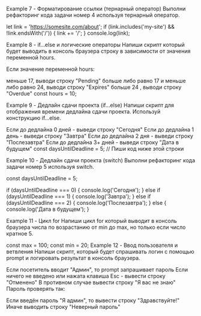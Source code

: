 <!-- Модуль 1. Занятие 2. Ветвления. Циклы Example 1 - Ввод пользователя и ветвления Используя
конструкцию if..else и prompt, напиши код, который будет спрашивать: "Какое официальное название
JavaScript?". Если пользователь вводит ECMAScript, то показывай alert со строкой "Верно!", в
противном случае - "Не знаете? ECMAScript!" -->

<!-- Example 2 - Отображение времени (if...else) Напиши скрипт для отображения часов и минут в консоли
браузера в виде строки формата "14 ч. 26 мин.". Если значение переменной minutes равно 0, то выводи
строку "14 ч.", без минут.

const hours = 14; const minutes = 26; let timestring;

if (minutes > 0) { timestring = `${hours} ч. ${minutes} мин.`; } else { timestring = `${hours} ч.`;
} console.log(timestring); -->

<!-- Example 3 - Ветвеления Напиши скрипт, который выводит в консоль строку "Это положительное число",
если в prompt пользователь ввел число больше нуля. Если был введен ноль, выводи в консоль строку
"Это ноль". Если передали отрицательное число, в консоли должна быть строка "Это отрицательное
число".

const userInput = prompt('Введите число'); -->

<!-- Example 4 - Вложенные ветвления Напиши скрипт, который сравнивает числа в переменных a и b. Если оба
значения больше 100, то выведи в консоль максимальное из них. В противном случае в консоли должна
быть сумма значения b и числа 512.

const a = 120; const b = 180; -->

<!-- Example 5 - Форматирование ссылки (endsWith) Напиши скрипт который проверяет заканчивается ли
значение переменной link символом /. Если нет, добавь в конец значения link этот символ. Используй
конструкцию if...else.

let link = 'https://my-site.com/about'; // Пиши код ниже этой строки

// Пиши код выше этой строки console.log(link); -->

<!-- Example 6 - Форматирование ссылки (includes и логическое «И») Напиши скрипт который проверяет
заканчивается ли значение переменной link символом /. Если нет, добавь в конец значения link этот
символ, но только в том случае, если в link есть подстрока "my-site". Используй конструкцию
if...else.

let link = 'https://somesite.com/about'; // Пиши код ниже этой строки

// Пиши код выше этой строки console.log(link); -->

Example 7 - Форматирование ссылки (тернарный оператор) Выполни рефакторинг кода задачи номер 4
используя тернарный оператор.

let link = 'https://somesite.com/about'; if (link.includes('my-site') && !link.endsWith('/')) { link
+= '/'; } console.log(link);

Example 8 - if...else и логические операторы Напиши скрипт который будет выводить в консоль браузера
строку в зависимости от значения переменной hours.

Если значение переменной hours:

меньше 17, выводи строку "Pending" больше либо равно 17 и меньше либо равно 24, выводи строку
"Expires" больше 24 , выводи строку "Overdue" const hours = 10;

Example 9 - Дедлайн сдачи проекта (if...else) Напиши скрипт для отображения времени дедлайна сдачи
проекта. Используй конструкцию if...else.

Eсли до дедлайна 0 дней - выведи строку "Сегодня" Eсли до дедлайна 1 день - выведи строку "Завтра"
Eсли до дедлайна 2 дня - выведи строку "Послезавтра" Eсли до дедлайна 3+ дней - выведи строку "Дата
в будущем" const daysUntilDeadline = 5; // Пиши код ниже этой строки

Example 10 - Дедлайн сдачи проекта (switch) Выполни рефакторинг кода задачи номер 5 используя
switch.

const daysUntilDeadline = 5;

if (daysUntilDeadline === 0) { console.log('Сегодня'); } else if (daysUntilDeadline === 1) {
console.log('Завтра'); } else if (daysUntilDeadline === 2) { console.log('Послезавтра'); } else {
console.log('Дата в будущем'); }

Example 11 - Цикл for Напиши цикл for который выводит в консоль браузера числа по возрастанию от min
до max, но только если число кратное 5.

const max = 100; const min = 20; Example 12 - Ввод пользователя и ветвления Напиши скрипт, который
будет спрашивать логин с помощью prompt и логировать результат в консоль браузера.

Если посетитель вводит "Админ", то prompt запрашивает пароль Если ничего не введено или нажата
клавиша Esc - вывести строку "Отменено" В противном случае вывести строку "Я вас не знаю" Пароль
проверять так:

Если введён пароль "Я админ", то вывести строку "Здравствуйте!" Иначе выводить строку "Неверный
пароль"
